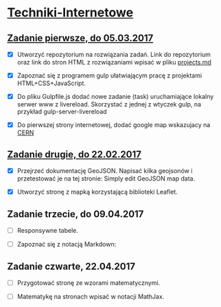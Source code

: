 # [Techniki-Internetowe](https://github.com/h5c3j/ti)

## [Zadanie pierwsze, do 05.03.2017](https://dexiefy.github.io/Techniki-Internetowe/cern.html)

+ [x] Utworzyć repozytorium na rozwiązania zadań. Link do repozytorium oraz link do stron HTML z rozwiązaniami wpisać w pliku [projects.md](https://github.com/h5c3j/ti/blob/master/projects.md)

+ [x] Zapoznać się z programem gulp ułatwiającym pracę z projektami HTML+CSS+JavaScript.

+ [x] Do pliku Gulpfile.js dodać nowe zadanie (task) uruchamiające lokalny serwer www z livereload. Skorzystać z jednej z wtyczek gulp, na przykład gulp-server-livereload

+ [x] Do pierwszej strony internetowej, dodać google map wskazujacy na [CERN](https://dexiefy.github.io/TiZad1/)

## [Zadanie drugie, do 22.02.2017](https://dexiefy.github.io/Techniki-Internetowe/geoJSON.html)

+ [x] Przejrzeć dokumentację GeoJSON. Napisać kilka geojsonów i przetestować je na tej stronie: Simply edit GeoJSON map data.

+ [x] Utworzyć stronę z mapką korzystającą biblioteki Leaflet.

## Zadanie trzecie, do 09.04.2017
 
+ [ ] Responsywne tabele.

+ [ ] Zapoznać się z notacją Markdown:

## Zadanie czwarte, 22.04.2017

+ [ ] Przygotować stronę ze wzorami matematycznymi.

+ [ ] Matematykę na stronach wpisać w notacji MathJax.

